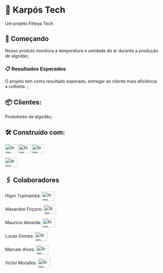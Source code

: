 # 🐑 Karpós Tech

Um projeto Fitteya Tech

## 🚀 Começando

Nosso produto monitora a temperatura e umidade do ar durante a produção de algodão;

### 📋 Resultados Esperados

O projeto tem como resultado esperado, entregar ao cliente mais eficiência a colheita. ;<br>

## 📦 Clientes:

Produtores de algodão;

## 🛠️ Construído com:


<img align="center" height="30" width="40" alt="logo HTML" src="https://cdn.jsdelivr.net/gh/devicons/devicon@latest/icons/html5/html5-original.svg" />

<img align="center" height="30" width="40" alt="logo HTML" src="https://cdn.jsdelivr.net/gh/devicons/devicon@latest/icons/css3/css3-original.svg" />

<img align="center" height="30" width="40" alt="logo HTML" src="https://cdn.jsdelivr.net/gh/devicons/devicon@latest/icons/javascript/javascript-original.svg" />

<img align="center" height="30" width="40" alt="logo MySql" src="https://cdn.jsdelivr.net/gh/devicons/devicon/icons/mysql/mysql-plain-wordmark.svg" /><br>



## 🖇️ Colaboradores

Higor Tupinambá: <a href="https://github.com/higortupi/karpostech" target="_blank"><img align="center" height="30" width="40" alt="logo GitHub" src="https://cdn.jsdelivr.net/gh/devicons/devicon/icons/github/github-original.svg" />
</a>

Alexandre Frizzon: <a href="https://github.com/higortupi/karpostech" target="_blank"><img align="center" height="30" width="40" alt="logo GitHub" src="https://cdn.jsdelivr.net/gh/devicons/devicon/icons/github/github-original.svg" />
</a>

Maurício Almeida: <a href="https://github.com/higortupi/karpostech" target="_blank"><img align="center" height="30" width="40" alt="logo GitHub" src="https://cdn.jsdelivr.net/gh/devicons/devicon/icons/github/github-original.svg" />
</a>

Lucas Gomes: <a href="https://github.com/higortupi/karpostech" target="_blank"><img align="center" height="30" width="40" alt="logo GitHub" src="https://cdn.jsdelivr.net/gh/devicons/devicon/icons/github/github-original.svg" />
</a>

Marcelo Alves: <a href="https://github.com/higortupi/karpostech" target="_blank"><img align="center" height="30" width="40" alt="logo GitHub" src="https://cdn.jsdelivr.net/gh/devicons/devicon/icons/github/github-original.svg" />
</a>

Victor Moralles: <a href="https://github.com/higortupi/karpostech" target="_blank"><img align="center" height="30" width="40" alt="logo GitHub" src="https://cdn.jsdelivr.net/gh/devicons/devicon/icons/github/github-original.svg" />
</a>




